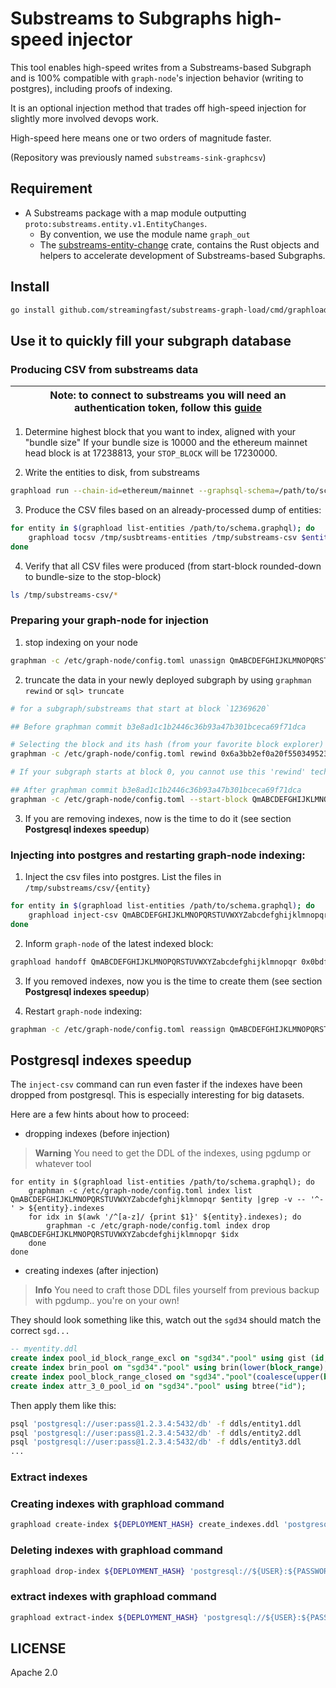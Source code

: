 # Substreams to Subgraphs high-speed injector

This tool enables high-speed writes from a Substreams-based Subgraph and is 100% compatible with `graph-node`'s injection behavior (writing to postgres), including proofs of indexing.

It is an optional injection method that trades off high-speed injection for slightly more involved devops work.

High-speed here means one or two orders of magnitude faster.

(Repository was previously named `substreams-sink-graphcsv`)

## Requirement

* A Substreams package with a map module outputting `proto:substreams.entity.v1.EntityChanges`.
  * By convention, we use the module name `graph_out`
  * The [substreams-entity-change](https://github.com/streamingfast/substreams-entity-change) crate, contains the Rust objects and helpers to accelerate development of Substreams-based Subgraphs.

## Install

```bash
go install github.com/streamingfast/substreams-graph-load/cmd/graphload@latest
```

## Use it to quickly fill your subgraph database

### Producing CSV from substreams data

| Note: to connect to substreams you will need an authentication token, follow this [guide](https://substreams.streamingfast.io/reference-and-specs/authentication) |
|-------------------------------------------------------------------------------------------------------------------------------------------------------------------|

1. Determine highest block that you want to index, aligned with your "bundle size" 
   If your bundle size is 10000 and the ethereum mainnet head block is at 17238813, your `STOP_BLOCK` will be 17230000.

2. Write the entities to disk, from substreams

```bash
graphload run --chain-id=ethereum/mainnet --graphsql-schema=/path/to/schema.graphql --bundle-size=10000 /tmp/substreams-entities mainnet.eth.streamingfast.io:443 ./substreams-v0.0.1.spkg graph_out 17230000
```

3. Produce the CSV files based on an already-processed dump of entities:

```bash
for entity in $(graphload list-entities /path/to/schema.graphql); do 
    graphload tocsv /tmp/susbtreams-entities /tmp/substreams-csv $entity 17230000 --bundle-size=10000 --graphql-schema=/path/to/schema.graphql
done
```

4. Verify that all CSV files were produced (from start-block rounded-down to bundle-size to the stop-block)

```bash
ls /tmp/substreams-csv/*
```

### Preparing your graph-node for injection

1. stop indexing on your node

```bash
graphman -c /etc/graph-node/config.toml unassign QmABCDEFGHIJKLMNOPQRSTUVWXYZabcdefghijklmnopqr
```

2. truncate the data in your newly deployed subgraph by using `graphman rewind` or `sql> truncate`

```bash
# for a subgraph/substreams that start at block `12369620`

## Before graphman commit b3e8ad1c1b2446c36b93a47b301bceca69f71dca

# Selecting the block and its hash (from your favorite block explorer) that is one block BELOW the actual startblock
graphman -c /etc/graph-node/config.toml rewind 0x6a3bb2ef0a20f5503495238e54fef236659f56f1c57e1602b0de2b3d799fe154 12369620 QmABCDEFGHIJKLMNOPQRSTUVWXYZabcdefghijklmnopqr --force

# If your subgraph starts at block 0, you cannot use this 'rewind' technique. You will have to call `truncate` on each of the tables from a Postgresql shell.

## After graphman commit b3e8ad1c1b2446c36b93a47b301bceca69f71dca
graphman -c /etc/graph-node/config.toml --start-block QmABCDEFGHIJKLMNOPQRSTUVWXYZabcdefghijklmnopqr
```

3. If you are removing indexes, now is the time to do it (see section **Postgresql indexes speedup**)

### Injecting into postgres and restarting graph-node indexing:

1. Inject the csv files into postgres. List the files in `/tmp/substreams/csv/{entity}`

```bash
for entity in $(graphload list-entities /path/to/schema.graphql); do 
    graphload inject-csv QmABCDEFGHIJKLMNOPQRSTUVWXYZabcdefghijklmnopqr /tmp/substreams-csv $entity /path/to/schema.graphql 'postgresql://user:password@database.ip:5432/database' 12360000 17230000
done
```

2. Inform `graph-node` of the latest indexed block:

```bash
graphload handoff QmABCDEFGHIJKLMNOPQRSTUVWXYZabcdefghijklmnopqr 0x0bdf3e2805450d917fbedb4d6f930d34261c3189eb14274e0b113302b28e59fe 17229999 'postgresql://user:password@database.ip:5432/database'
```

3. If you removed indexes, now you is the time to create them (see section **Postgresql indexes speedup**)

4. Restart `graph-node` indexing:

```bash
graphman -c /etc/graph-node/config.toml reassign QmABCDEFGHIJKLMNOPQRSTUVWXYZabcdefghijklmnopqr default
```

## Postgresql indexes speedup

The `inject-csv` command can run even faster if the indexes have been dropped from postgresql. This is especially interesting for big datasets.

Here are a few hints about how to proceed:

* dropping indexes (before injection)

> **Warning** You need to get the DDL of the indexes, using pgdump or whatever tool
```
for entity in $(graphload list-entities /path/to/schema.graphql); do
    graphman -c /etc/graph-node/config.toml index list QmABCDEFGHIJKLMNOPQRSTUVWXYZabcdefghijklmnopqr $entity |grep -v -- '^-' > ${entity}.indexes
    for idx in $(awk '/^[a-z]/ {print $1}' ${entity}.indexes); do 
        graphman -c /etc/graph-node/config.toml index drop QmABCDEFGHIJKLMNOPQRSTUVWXYZabcdefghijklmnopqr $idx
    done
done 
```

* creating indexes (after injection)

> **Info** You need to craft those DDL files yourself from previous backup with pgdump.. you're on your own!

They should look something like this, watch out the `sgd34` should match the correct `sgd...`
```sql
-- myentity.ddl
create index pool_id_block_range_excl on "sgd34"."pool" using gist (id, block_range);
create index brin_pool on "sgd34"."pool" using brin(lower(block_range), coalesce(upper(block_range), 2147483647), vid);
create index pool_block_range_closed on "sgd34"."pool"(coalesce(upper(block_range), 2147483647)) where coalesce(upper(block_range), 2147483647) < 2147483647;
create index attr_3_0_pool_id on "sgd34"."pool" using btree("id");
```

Then apply them like this:
```bash
psql 'postgresql://user:pass@1.2.3.4:5432/db' -f ddls/entity1.ddl
psql 'postgresql://user:pass@1.2.3.4:5432/db' -f ddls/entity2.ddl
psql 'postgresql://user:pass@1.2.3.4:5432/db' -f ddls/entity3.ddl
...
```

### Extract indexes

### Creating indexes with graphload command
```bash
graphload create-index ${DEPLOYMENT_HASH} create_indexes.ddl 'postgresql://${USER}:${PASSWORD}@127.0.0.1:5432/graph-node?sslmode=disable' path_to_schema_graphql_file
```

### Deleting indexes with graphload command
```bash
graphload drop-index ${DEPLOYMENT_HASH} 'postgresql://${USER}:${PASSWORD}@127.0.0.1:5432/graph-node?sslmode=disable' path_to_schema_graphql_file
```

### extract indexes with graphload command
```bash
graphload extract-index ${DEPLOYMENT_HASH} 'postgresql://${USER}:${PASSWORD}@127.0.0.1:5432/graph-node?sslmode=disable' path_to_schema_graphql_file
```

## LICENSE

Apache 2.0

